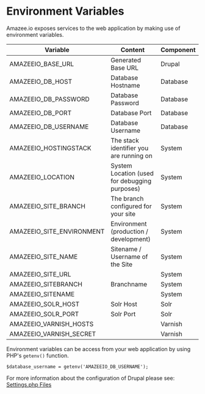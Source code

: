 # Environment Variables

Amazee.io exposes services to the web application by making use of environment variables.

| Variable                  | Content                                       | Component |
|---------------------------|-----------------------------------------------|-----------|
| AMAZEEIO_BASE_URL         | Generated Base URL                            | Drupal    |
| AMAZEEIO_DB_HOST          | Database Hostname                             | Database  |
| AMAZEEIO_DB_PASSWORD      | Database Password                             | Database  |
| AMAZEEIO_DB_PORT          | Database Port                                 | Database  |
| AMAZEEIO_DB_USERNAME      | Database Username                             | Database  |
| AMAZEEIO_HOSTINGSTACK     | The stack identifier you are running on       | System    |
| AMAZEEIO_LOCATION         | System Location (used for debugging purposes) | System    |
| AMAZEEIO_SITE_BRANCH      | The branch configured for your site           | System    |
| AMAZEEIO_SITE_ENVIRONMENT | Environment (production / development)        | System    |
| AMAZEEIO_SITE_NAME        | Sitename / Username of the Site               | System    |
| AMAZEEIO_SITE_URL         |                                               | System    |
| AMAZEEIO_SITEBRANCH       | Branchname                                    | System    |
| AMAZEEIO_SITENAME         |                                               | System    |
| AMAZEEIO_SOLR_HOST        | Solr Host                                     | Solr      |
| AMAZEEIO_SOLR_PORT        | Solr Port                                     | Solr      |
| AMAZEEIO_VARNISH_HOSTS    |                                               | Varnish   |
| AMAZEEIO_VARNISH_SECRET   |                                               | Varnish   |

Environment variables can be access from your web application by using PHP's `getenv()` function.

```
$database_username = getenv('AMAZEEIO_DB_USERNAME');
```

For more information about the configuration of Drupal please see: [Settings.php Files](./settingsphpfiles.html)
